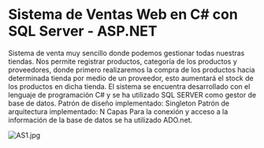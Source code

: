 # Sistema de Ventas Web en C# con SQL Server - ASP.NET
Sistema de venta muy sencillo donde podemos gestionar todas nuestras tiendas. Nos permite registrar productos, categoría de los productos y proveedores, donde primero realizaremos la compra de los productos hacia determinada tienda por medio de un proveedor, esto aumentará el stock de los productos en dicha tienda. El sistema se encuentra desarrollado con el lenguaje de programación C# y se ha utilizado SQL SERVER como gestor de base de datos. Patrón de diseño implementado: Singleton Patrón de arquitectura implementado: N Capas Para la conexión y acceso a la información de la base de datos se ha utilizado ADO.net.

![AS1.jpg](https://i.postimg.cc/rpfwS3P5/AS1.jpg)
